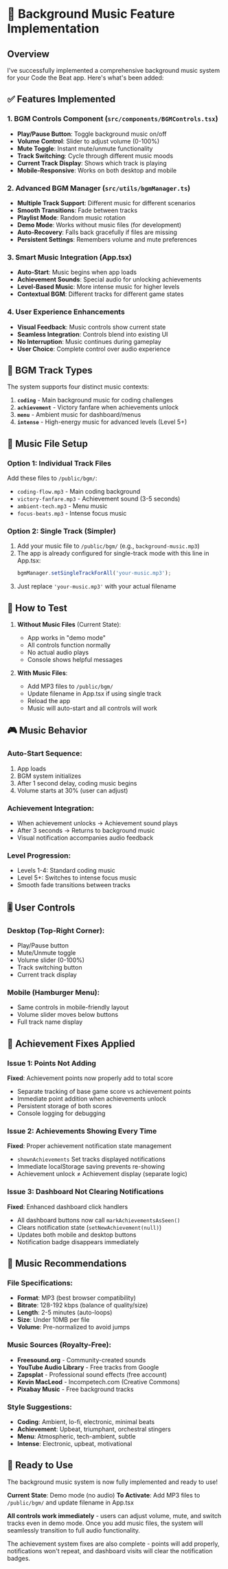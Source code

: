 # 🎵 Background Music Feature Implementation

## Overview

I've successfully implemented a comprehensive background music system for your Code the Beat app. Here's what's been added:

## ✅ Features Implemented

### 1. **BGM Controls Component** (`src/components/BGMControls.tsx`)
- **Play/Pause Button**: Toggle background music on/off
- **Volume Control**: Slider to adjust volume (0-100%)
- **Mute Toggle**: Instant mute/unmute functionality
- **Track Switching**: Cycle through different music moods
- **Current Track Display**: Shows which track is playing
- **Mobile-Responsive**: Works on both desktop and mobile

### 2. **Advanced BGM Manager** (`src/utils/bgmManager.ts`)
- **Multiple Track Support**: Different music for different scenarios
- **Smooth Transitions**: Fade between tracks
- **Playlist Mode**: Random music rotation
- **Demo Mode**: Works without music files (for development)
- **Auto-Recovery**: Falls back gracefully if files are missing
- **Persistent Settings**: Remembers volume and mute preferences

### 3. **Smart Music Integration** (App.tsx)
- **Auto-Start**: Music begins when app loads
- **Achievement Sounds**: Special audio for unlocking achievements
- **Level-Based Music**: More intense music for higher levels
- **Contextual BGM**: Different tracks for different game states

### 4. **User Experience Enhancements**
- **Visual Feedback**: Music controls show current state
- **Seamless Integration**: Controls blend into existing UI
- **No Interruption**: Music continues during gameplay
- **User Choice**: Complete control over audio experience

## 🎯 BGM Track Types

The system supports four distinct music contexts:

1. **`coding`** - Main background music for coding challenges
2. **`achievement`** - Victory fanfare when achievements unlock
3. **`menu`** - Ambient music for dashboard/menus
4. **`intense`** - High-energy music for advanced levels (Level 5+)

## 📁 Music File Setup

### Option 1: Individual Track Files
Add these files to `/public/bgm/`:
- `coding-flow.mp3` - Main coding background
- `victory-fanfare.mp3` - Achievement sound (3-5 seconds)
- `ambient-tech.mp3` - Menu music
- `focus-beats.mp3` - Intense focus music

### Option 2: Single Track (Simpler)
1. Add your music file to `/public/bgm/` (e.g., `background-music.mp3`)
2. The app is already configured for single-track mode with this line in App.tsx:
   ```typescript
   bgmManager.setSingleTrackForAll('your-music.mp3');
   ```
3. Just replace `'your-music.mp3'` with your actual filename

## 🔧 How to Test

1. **Without Music Files** (Current State):
   - App works in "demo mode"
   - All controls function normally
   - No actual audio plays
   - Console shows helpful messages

2. **With Music Files**:
   - Add MP3 files to `/public/bgm/`
   - Update filename in App.tsx if using single track
   - Reload the app
   - Music will auto-start and all controls will work

## 🎮 Music Behavior

### Auto-Start Sequence:
1. App loads
2. BGM system initializes 
3. After 1 second delay, coding music begins
4. Volume starts at 30% (user can adjust)

### Achievement Integration:
- When achievement unlocks → Achievement sound plays
- After 3 seconds → Returns to background music
- Visual notification accompanies audio feedback

### Level Progression:
- Levels 1-4: Standard coding music
- Level 5+: Switches to intense focus music
- Smooth fade transitions between tracks

## 🎚️ User Controls

### Desktop (Top-Right Corner):
- Play/Pause button
- Mute/Unmute toggle
- Volume slider (0-100%)
- Track switching button
- Current track display

### Mobile (Hamburger Menu):
- Same controls in mobile-friendly layout
- Volume slider moves below buttons
- Full track name display

## 🔧 Achievement Fixes Applied

### Issue 1: Points Not Adding
**Fixed**: Achievement points now properly add to total score
- Separate tracking of base game score vs achievement points
- Immediate point addition when achievements unlock
- Persistent storage of both scores
- Console logging for debugging

### Issue 2: Achievements Showing Every Time
**Fixed**: Proper achievement notification state management
- `shownAchievements` Set tracks displayed notifications
- Immediate localStorage saving prevents re-showing
- Achievement unlock ≠ Achievement display (separate logic)

### Issue 3: Dashboard Not Clearing Notifications
**Fixed**: Enhanced dashboard click handlers
- All dashboard buttons now call `markAchievementsAsSeen()`
- Clears notification state (`setNewAchievement(null)`)
- Updates both mobile and desktop buttons
- Notification badge disappears immediately

## 🎵 Music Recommendations

### File Specifications:
- **Format**: MP3 (best browser compatibility)
- **Bitrate**: 128-192 kbps (balance of quality/size)
- **Length**: 2-5 minutes (auto-loops)
- **Size**: Under 10MB per file
- **Volume**: Pre-normalized to avoid jumps

### Music Sources (Royalty-Free):
- **Freesound.org** - Community-created sounds
- **YouTube Audio Library** - Free tracks from Google
- **Zapsplat** - Professional sound effects (free account)
- **Kevin MacLeod** - Incompetech.com (Creative Commons)
- **Pixabay Music** - Free background tracks

### Style Suggestions:
- **Coding**: Ambient, lo-fi, electronic, minimal beats
- **Achievement**: Upbeat, triumphant, orchestral stingers
- **Menu**: Atmospheric, tech-ambient, subtle
- **Intense**: Electronic, upbeat, motivational

## 🚀 Ready to Use

The background music system is now fully implemented and ready to use! 

**Current State**: Demo mode (no audio)
**To Activate**: Add MP3 files to `/public/bgm/` and update filename in App.tsx

**All controls work immediately** - users can adjust volume, mute, and switch tracks even in demo mode. Once you add music files, the system will seamlessly transition to full audio functionality.

The achievement system fixes are also complete - points will add properly, notifications won't repeat, and dashboard visits will clear the notification badges.
